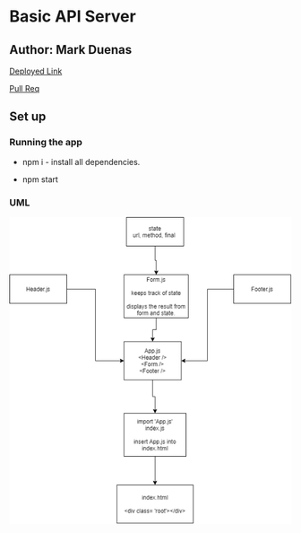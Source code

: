 # Basic API Server

## Author: Mark Duenas

[Deployed Link](https://codesandbox.io/s/resty-zbtxq?file=/src/App.js)

[Pull Req](https://github.com/MarkDuenas/resty/pull/1)

## Set up

### Running the app

- npm i - install all dependencies.

- npm start

### UML

![UML](./resty.png)
